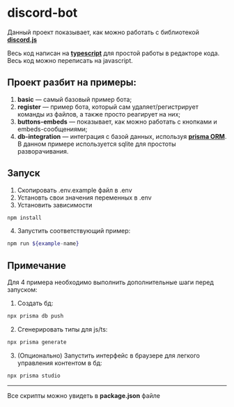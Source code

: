 # discord-bot

Данный проект показывает, как можно работать с библиотекой [**discord.js**](https://discord.js.org/)

Весь код написан на [**typescript**](https://www.typescriptlang.org/) для простой работы в редакторе кода. Весь код можно переписать на javascript.

## Проект разбит на примеры:
1. **basic** — самый базовый пример бота;
2. **register** — пример бота, который сам удаляет/регистрирует команды из файлов, а также просто реагирует на них;
3. **buttons-embeds** — показывает, как можно работать с кнопками и embeds-сообщениями;
4. **db-integration** — интеграция с базой данных, используя [**prisma ORM**](https://www.prisma.io/). В данном примере используется sqlite для простоты разворачивания.

## Запуск

1. Скопировать .env.example файл в .env
2. Установть свои значения переменных в .env
3. Установить зависимости
```sh
npm install
```
4. Запустить соответствующий пример:
```sh
npm run ${example-name}
```

## Примечание

Для 4 примера необходимо выполнить дополнительные шаги перед запуском:

1. Создать бд:
```sh
npx prisma db push
```
2. Сгенерировать типы для js/ts:
```sh
npx prisma generate
```

3. (Опционально) Запустить интерфейс в браузере для легкого управления контентом в бд:
```sh
npx prisma studio
```

---
Все скрипты можно увидеть в **package.json** файле